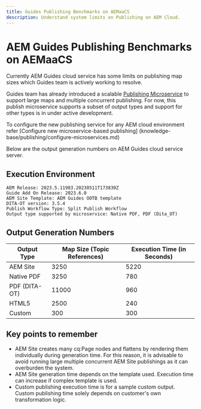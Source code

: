```yaml
---
title: Guides Publishing Benchmarks on AEMaaCS
description: Understand system limits on Publishing on AEM Cloud.
---
```


# AEM Guides Publishing Benchmarks on AEMaaCS

Currently AEM Guides cloud service has some limits on publishing map sizes which Guides team is actively working to resolve.

Guides team has already introduced a scalable [Publishing Microservice](publish-microservice-architecture-and-performance.md) to support large maps and multiple concurrent publishing. For now, this publish microservice supports a subset of output types and support for other types is in under active development.

To configure the new publishing service for any AEM cloud environment refer [Configure new microservice-based publishing] (knowledge-base/publishing/configure-microservices.md)

Below are the output generation numbers on AEM Guides cloud service server.

## Execution Environment

    AEM Release: 2023.5.11983.20230511T173830Z
    Guide Add On Release: 2023.6.0
    AEM Site Template: AEM Guides OOTB template
    DITA-OT version: 3.5.4
    Publish Workflow Type: Split Publish Workflow
    Output type supported by microservice: Native PDF, PDF (Dita_OT)


## Output Generation Numbers

| Output Type   | Map Size (Topic References)  | Execution Time (in Seconds)|
|---------------|------------------------------|----------------------------|
| AEM Site      | 3250                         |    5220                    |
| Native PDF    | 3250                         |    780                     |
| PDF (DITA-OT) | 11000                        |    960                     |
| HTML5         | 2500                         |    240                     |
| Custom        | 300                          |    300                     |


## Key points to remember

-  AEM Site creates many cq:Page nodes and flattens by rendering them individually during generation time. For this reason, it is advisable to avoid running large multiple concurrent AEM Site publishings as it can overburden the system.
-  AEM Site generation time depends on the template used. Execution time can increase if complex template is used.
-  Custom publishing execution time is for a sample custom output. Custom publishing time solely depends  on customer's own transformation logic.


